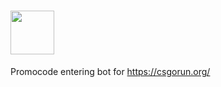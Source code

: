 # <img src="https://github.com/Maxxls/csgo-run-bot/blob/master/logo.svg" height="70">

Promocode entering bot for <https://csgorun.org/>
